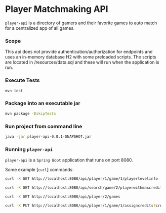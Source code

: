 Player Matchmaking API
===================================================================
`player-api` is a directory of gamers and their favorite games to auto match for a centralized app of all games.

### Scope
This api does not provide authentication/authorization for endpoints and uses an in-memory database H2 with some preloaded scripts.
The scripts are located in /resources/data.sql and these will run when the application is run.


### Execute Tests
```bash
mvn test
```

### Package into an executable jar
```bash
mvn package -DskipTests
```
### Run project from command line
```bash
java -jar player-api-0.0.1-SNAPSHOT.jar
```


### Running `player-api`
`player-api` is a `Spring Boot` application that runs on port 8080. 
 
Some example [`curl`] commands:

```bash
curl -X GET http://localhost:8080/api/player/1/game/1/playerlevelinfo
```
```bash
curl -X GET http://localhost:8080/api/search/game/2/playerwithmaxcredits
```
```bash
curl -X GET http://localhost:8080/api/player/2/games
```
```bash
curl -X PUT http://localhost:8080/api/player/1/game/1/assigncredits?creditAmount=12
```



